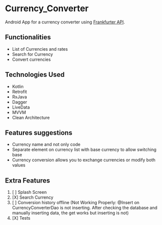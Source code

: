 # Currency_Converter
Android App for a currency converter using [Frankfurter API](https://www.frankfurter.app/).

## Functionalities

- List of Currencies and rates
- Search for Currency
- Convert currencies

## Technologies Used

- Kotlin
- Retrofit
- RxJava
- Dagger
- LiveData
- MVVM
- Clean Architecture

## Features suggestions

- Currency name and not only code
- Separate element on currency list with base currency to allow switching base
- Currency conversion allows you to exchange currencies or modify both values

## Extra Features

1. [ ] Splash Screen
2. [X] Search Currency
3. [ ] Conversion history offline (Not Working Properly: @Insert on CurrencyConverterDao is not inserting. After checking the database and manually inserting data, the get works but inserting is not)
4. [X] Tests


